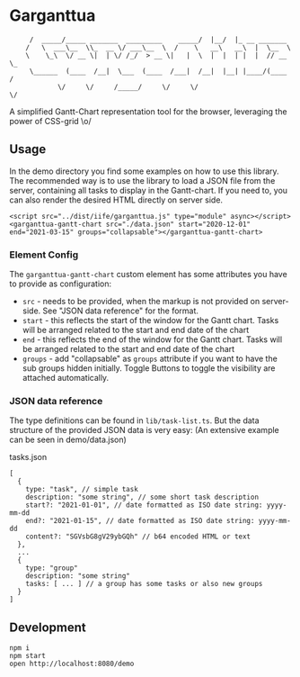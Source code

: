 # Garganttua

         /  _____/_____ _______  _________    _____/  |__/  |_ __ _______
        /   \  ___\__  \\_  __ \/ ___\__  \  /    \   __\   __\  |  \__  \
        \    \_\  \/ __ \|  | \/ /_/  > __ \|   |  \  |  |  | |  |  // __ \_
         \______  (____  /__|  \___  (____  /___|  /__|  |__| |____/(____  /
                \/     \/     /_____/     \/     \/                      \/

A simplified Gantt-Chart representation tool for the browser, leveraging the power of CSS-grid \o/

## Usage

In the demo directory you find some examples on how to use this library. The recommended way is
to use the library to load a JSON file from the server, containing all tasks to display in the Gantt-chart.
If you need to, you can also render the desired HTML directly on server side.

```
<script src="../dist/iife/garganttua.js" type="module" async></script>
<garganttua-gantt-chart src="./data.json" start="2020-12-01" end="2021-03-15" groups="collapsable"></garganttua-gantt-chart>
```

### Element Config

The `garganttua-gantt-chart` custom element has some attributes you have to provide as configuration:

* `src` - needs to be provided, when the markup is not provided on server-side. See "JSON data reference" for the format.
* `start` - this reflects the start of the window for the Gantt chart. Tasks will be arranged related to the start and end date of the chart
* `end` - this reflects the end of the window for the Gantt chart. Tasks will be arranged related to the start and end date of the chart
* `groups` - add "collapsable" as `groups` attribute if you want to have the sub groups hidden initially. Toggle Buttons to toggle the visibility are attached automatically.


### JSON data reference

The type definitions can be found in `lib/task-list.ts`. But the data structure of the provided JSON data is very easy:
(An extensive example can be seen in demo/data.json)

tasks.json
```
[
  {
    type: "task", // simple task
    description: "some string", // some short task description
    start?: "2021-01-01", // date formatted as ISO date string: yyyy-mm-dd
    end?: "2021-01-15", // date formatted as ISO date string: yyyy-mm-dd
    content?: "SGVsbG8gV29ybGQh" // b64 encoded HTML or text
  },
  ...
  {
    type: "group"
    description: "some string"
    tasks: [ ... ] // a group has some tasks or also new groups
  }
]
```


## Development

```
npm i
npm start
open http://localhost:8080/demo
```
